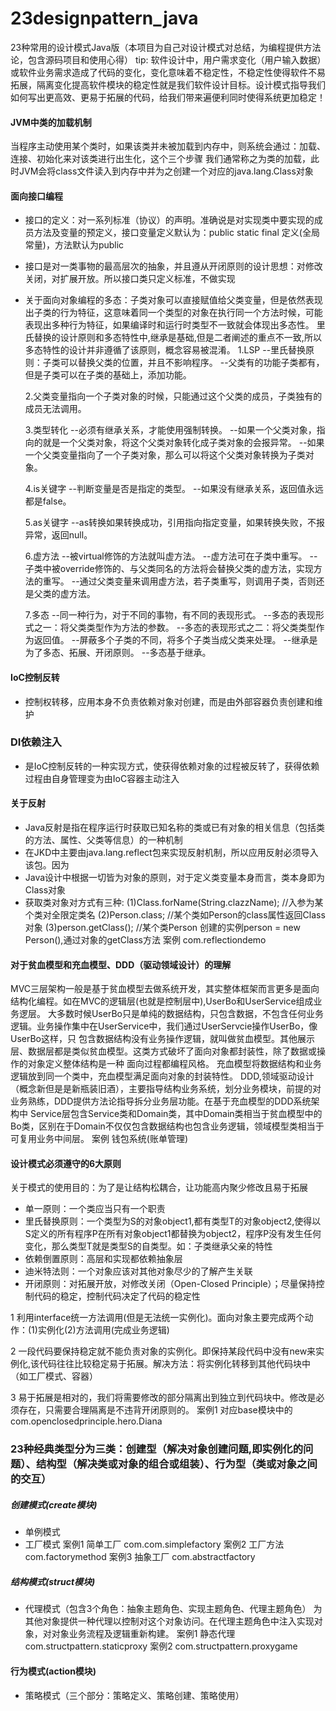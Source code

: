 # 23designpattern_java
23种常用的设计模式Java版（本项目为自己对设计模式对总结，为编程提供方法论，包含源码项目和使用心得）
tip: 
软件设计中，用户需求变化（用户输入数据）或软件业务需求造成了代码的变化，变化意味着不稳定性，不稳定性使得软件不易拓展，隔离变化提高软件模块的稳定性就是我们软件设计目标。设计模式指导我们如何写出更高效、更易于拓展的代码，给我们带来遍便利同时使得系统更加稳定！

#### JVM中类的加载机制
当程序主动使用某个类时，如果该类并未被加载到内存中，则系统会通过：加载、连接、初始化来对该类进行出生化，这个三个步骤
我们通常称之为类的加载，此时JVM会将class文件读入到内存中并为之创建一个对应的java.lang.Class对象

#### 面向接口编程
+ 接口的定义：对一系列标准（协议）的声明。准确说是对实现类中要实现的成员方法及变量的预定义，接口变量定义默认为：public static final 定义(全局常量)，方法默认为public
+ 接口是对一类事物的最高层次的抽象，并且遵从开闭原则的设计思想：对修改关闭，对扩展开放。所以接口类只定义标准，不做实现
+ 关于面向对象编程的多态：子类对象可以直接赋值给父类变量，但是依然表现出子类的行为特征，这意味着同一个类型的对象在执行同一个方法时候，可能表现出多种行为特征，如果编译时和运行时类型不一致就会体现出多态性。
  里氏替换的设计原则和多态特性中,继承是基础,但是二者阐述的重点不一致,所以多态特性的设计并非遵循了该原则，概念容易被混淆。
  1.LSP
  --里氏替换原则：子类可以替换父类的位置，并且不影响程序。
  --父类有的功能子类都有，但是子类可以在子类的基础上，添加功能。
  
  2.父类变量指向一个子类对象的时候，只能通过这个父类的成员，子类独有的成员无法调用。
  
  3.类型转化
  --必须有继承关系，才能使用强制转换。
  --如果一个父类对象，指向的就是一个父类对象，将这个父类对象转化成子类对象的会报异常。
  --如果一个父类变量指向了一个子类对象，那么可以将这个父类对象转换为子类对象。
  
  4.is关键字
  --判断变量是否是指定的类型。
  --如果没有继承关系，返回值永远都是false。
  
  5.as关键字
  --as转换如果转换成功，引用指向指定变量，如果转换失败，不报异常，返回null。
  
  6.虚方法
  --被virtual修饰的方法就叫虚方法。
  --虚方法可在子类中重写。
  --子类中被override修饰的、与父类同名的方法将会替换父类的虚方法，实现方法的重写。
  --通过父类变量来调用虚方法，若子类重写，则调用子类，否则还是父类的虚方法。
  
  7.多态
  --同一种行为，对于不同的事物，有不同的表现形式。
  --多态的表现形式之一：将父类类型作为方法的参数。
  --多态的表现形式之二：将父类类型作为返回值。
  --屏蔽多个子类的不同，将多个子类当成父类来处理。
  --继承是为了多态、拓展、开闭原则。
  --多态基于继承。
  
#### IoC控制反转
+ 控制权转移，应用本身不负责依赖对象对创建，而是由外部容器负责创建和维护

### DI依赖注入
+ 是IoC控制反转的一种实现方式，使获得依赖对象的过程被反转了，获得依赖过程由自身管理变为由IoC容器主动注入

#### 关于反射
+ Java反射是指在程序运行时获取已知名称的类或已有对象的相关信息（包括类的方法、属性、父类等信息）的一种机制
+ 在JKD中主要由java.lang.reflect包来实现反射机制，所以应用反射必须导入该包。因为
+ Java设计中根据一切皆为对象的原则，对于定义类变量本身而言，类本身即为Class对象
+ 获取类对象对方式有三种:
  (1)Class.forName(String.clazzName); //入参为某个类对全限定类名
  (2)Person.class;  //某个类如Person的class属性返回Class对象
  (3)person.getClass(); //某个类Person 创建的实例person = new Person(),通过对象的getClass方法
案例 com.reflectiondemo

#### 对于贫血模型和充血模型、DDD（驱动领域设计）的理解
MVC三层架构一般是基于贫血模型去做系统开发，其实整体框架而言更多是面向结构化编程。如在MVC的逻辑层(也就是控制层中),UserBo和UserService组成业务逻层。
大多数时候UserBo只是单纯的数据结构，只包含数据，不包含任何业务逻辑。业务操作集中在UserService中，我们通过UserServcie操作UserBo，像UserBo这样，只
包含数据结构没有业务操作逻辑，就叫做贫血模型。其他展示层、数据层都是类似贫血模型。这类方式破坏了面向对象都封装性，除了数据或操作的对象定义整体结构是一种
面向过程都编程风格。
充血模型将数据结构和业务逻辑放到同一个类中，充血模型满足面向对象的封装特性。
DDD,领域驱动设计（概念新但是是新瓶装旧酒），主要指导结构业务系统，划分业务模块，前提的对业务熟练，DDD提供方法论指导拆分业务层功能。在基于充血模型的DDD系统架构中
Service层包含Service类和Domain类，其中Domain类相当于贫血模型中的Bo类，区别在于Domain不仅仅包含数据结构也包含业务逻辑，领域模型类相当于可复用业务中间层。
案例 钱包系统(账单管理)

#### 设计模式必须遵守的6大原则
关于模式的使用目的：为了是让结构松耦合，让功能高内聚少修改且易于拓展
+ 单一原则：一个类应当只有一个职责
+ 里氏替换原则：一个类型为S的对象object1,都有类型T的对象object2,使得以S定义的所有程序P在所有对象object1都替换为object2，程序P没有发生任何变化，那么类型T就是类型S的自类型。如：子类继承父亲的特性
+ 依赖倒置原则：高层和实现都依赖抽象层
+ 迪米特法则：一个对象应该对其他对象尽少的了解产生关联
+ 开闭原则：对拓展开放，对修改关闭（Open-Closed Principle）；尽量保持控制代码的稳定，控制代码决定了代码的稳定性

1 利用interface统一方法调用(但是无法统一实例化)。面向对象主要完成两个动作：(1)实例化(2)方法调用(完成业务逻辑)

2 一段代码要保持稳定就不能负责对象的实例化。即保持某段代码中没有new来实例化,该代码往往比较稳定易于拓展。解决方法：将实例化转移到其他代码块中（如工厂模式、容器）

3 易于拓展是相对的，我们将需要修改的部分隔离出到独立到代码块中。修改是必须存在，只需要合理隔离是不违背开闭原则的。
案例1 对应base模块中的 com.openclosedprinciple.hero.Diana

### 23种经典类型分为三类：创建型（解决对象创建问题,即实例化的问题）、结构型（解决类或对象的组合或组装）、行为型（类或对象之间的交互）

##### 创建模式(create模块)
* 单例模式
* 工厂模式
案例1 简单工厂 com.com.simplefactory
案例2 工厂方法 com.factorymethod
案例3 抽象工厂 com.abstractfactory

##### 结构模式(struct模块)
* 代理模式（包含3个角色：抽象主题角色、实现主题角色、代理主题角色）
为其他对象提供一种代理以控制对这个对象访问。在代理主题角色中注入实现对象，对对象业务流程及逻辑重新构建。
案例1 静态代理 com.structpattern.staticproxy
案例2 com.structpattern.proxygame

#### 行为模式(action模块)
* 策略模式（三个部分：策略定义、策略创建、策略使用）